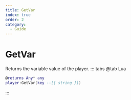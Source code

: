 ```yaml
---
title: GetVar
index: true
order: 2
category:
  - Guide
---
```


# GetVar
Returns the variable value of the player.
::: tabs
@tab Lua
```lua
@returns Any* any
player:GetVar(key --[[ string ]])
```

:::